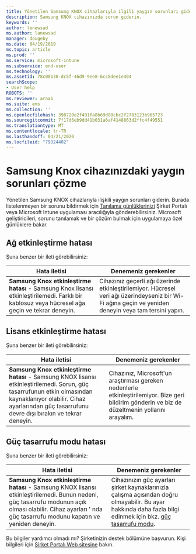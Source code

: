 ```yaml
---
title: Yönetilen Samsung KNOX cihazlarıyla ilgili yaygın sorunları giderme | Microsoft Docs
description: Samsung KNOX cihazınızda sorun giderin.
keywords: ''
author: lenewsad
ms.author: lanewsad
manager: dougeby
ms.date: 04/19/2019
ms.topic: article
ms.prod: ''
ms.service: microsoft-intune
ms.subservice: end-user
ms.technology: ''
ms.assetid: 78c08b30-dc5f-46d9-9ee8-6cc8dee1e404
searchScope:
- User help
ROBOTS: ''
ms.reviewer: arnab
ms.suite: ems
ms.collection: ''
ms.openlocfilehash: 398720e2f491fa8b69d80cbc2f2783123b965723
ms.sourcegitcommit: 7f17d6eb9dd41b031a6af4148863d2ffc4f49551
ms.translationtype: MT
ms.contentlocale: tr-TR
ms.lasthandoff: 04/21/2020
ms.locfileid: "79324402"
---
```

# <a name="fix-common-issues-with-your-samsung-knox-device"></a>Samsung Knox cihazınızdaki yaygın sorunları çözme

Yönetilen Samsung KNOX cihazlarıyla ilişkili yaygın sorunları giderin. Burada listelenmeyen bir sorunu bildirmek için [Tanılama günlüklerinizi](send-logs-to-microsoft-android.md) Şirket Portalı veya Microsoft Intune uygulaması aracılığıyla gönderebilirsiniz. Microsoft geliştiricileri, sorunu tanılamak ve bir çözüm bulmak için uygulamaya özel günlüklere bakar.    

## <a name="network-activation-error"></a>Ağ etkinleştirme hatası  

Şuna benzer bir ileti görebilirsiniz:

|Hata iletisi|Denemeniz gerekenler|
|---|---|
|**Samsung Knox etkinleştirme hatası** - Samsung Knox lisansı etkinleştirilemedi. Farklı bir kablosuz veya hücresel ağa geçin ve tekrar deneyin.|Cihazınız geçerli ağı üzerinde etkinleştirilemiyor. Hücresel veri ağı üzerindeyseniz bir Wi-Fi ağına geçin ve yeniden deneyin veya tam tersini yapın.|

## <a name="license-activation-error"></a>Lisans etkinleştirme hatası

Şuna benzer bir ileti görebilirsiniz:

|Hata iletisi|Denemeniz gerekenler|
|---|---|
|**Samsung Knox etkinleştirme hatası** - Samsung KNOX lisansı etkinleştirilemedi. Sorun, güç tasarrufunun etkin olmasından kaynaklanıyor olabilir. Cihaz ayarlarından güç tasarrufunu devre dışı bırakın ve tekrar deneyin.|Cihazınız, Microsoft'un araştırması gereken nedenlerle etkinleştirilemiyor. Bize geri bildirim gönderin ve biz de düzeltmenin yollarını arayalım.|

## <a name="power-saving-mode-error"></a>Güç tasarrufu modu hatası

Şuna benzer bir ileti görebilirsiniz:

|Hata iletisi|Denemeniz gerekenler|
|---|---|
|**Samsung Knox etkinleştirme hatası** - Samsung KNOX lisansı etkinleştirilemedi. Bunun nedeni, güç tasarrufu modunun açık olması olabilir. Cihaz ayarları ' nda güç tasarrufu modunu kapatın ve yeniden deneyin. |Cihazınızın güç ayarları şirket kaynaklarınızla çalışma açısından doğru olmayabilir. Bu ayar hakkında daha fazla bilgi edinmek için bkz. [güç tasarrufu modu](https://go.microsoft.com/fwlink/?linkid=2077422&clcid=0x409).|  

Bu bilgiler yardımcı olmadı mı? Şirketinizin destek bölümüne başvurun. Kişi bilgileri için [Şirket Portalı Web sitesine](https://go.microsoft.com/fwlink/?linkid=2010980) bakın.
